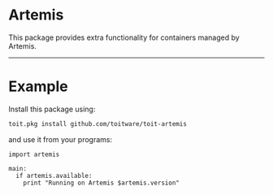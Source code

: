 # Artemis

This package provides extra functionality for containers
managed by Artemis.

----------------

# Example

Install this package using:

``` sh
toit.pkg install github.com/toitware/toit-artemis
```

and use it from your programs:

```
import artemis

main:
  if artemis.available:
    print "Running on Artemis $artemis.version"
```

